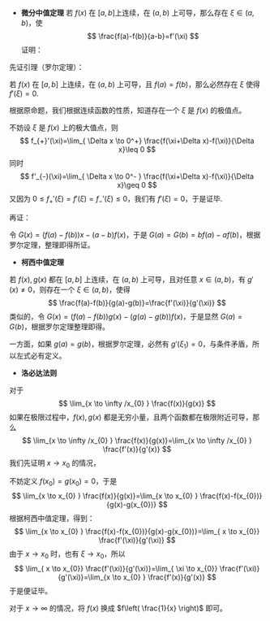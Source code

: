- **微分中值定理**
若 $f(x)$ 在 $[a,b]$上连续，在 $(a,b)$ 上可导，那么存在 $\xi \in (a,b)$，使
$$
\frac{f(a)-f(b)}{a-b}=f'(\xi)
$$
证明：

先证引理（罗尔定理）：

若 $f(x)$ 在 $[a,b]$ 上连续，在 $(a,b)$ 上可导，且 $f(a)=f(b)$，那么必然存在 $\xi$ 使得 $f'(\xi)=0$.

根据原命题，我们根据连续函数的性质，知道存在一个 $\xi$ 是 $f(x)$ 的极值点。

不妨设 $\xi$ 是 $f(x)$ 上的极大值点，则
$$
f_{+}'(\xi)=\lim_{ \Delta x \to 0^+} \frac{f(\xi+\Delta x)-f(\xi)}{\Delta x}\leq 0
$$
同时
$$
f'_{-}(\xi)=\lim_{ \Delta x \to 0^- } \frac{f(\xi+\Delta x)-f(\xi)}{\Delta x}\geq 0
$$
又因为 $0\leq f_{+}'(\xi)=f'(\xi)=f_{-}'(\xi)\leq 0$，我们有 $f'(\xi)=0$，于是证毕.

再证：

令 $G(x)=(f(a)-f(b))x-(a-b)f(x)$，于是 $G(a)=G(b)=bf(a)-af(b)$，根据罗尔定理，整理即得所证。

- **柯西中值定理**

若 $f(x),g(x)$ 都在 $[a,b]$ 上连续，在 $(a,b)$ 上可导，且对任意 $x \in (a,b)$，有 $g'(x)\neq 0$，则存在一个 $\xi \in (a,b)$，使得
$$
\frac{f(a)-f(b)}{g(a)-g(b)}=\frac{f'(\xi)}{g'(\xi)}
$$
类似的，令 $G(x)=(f(a)-f(b))g(x)-(g(a)-g(b))f(x)$，于是显然 $G(a)=G(b)$，根据罗尔定理整理即得。

一方面，如果 $g(a)=g(b)$，根据罗尔定理，必然有 $g'(\xi_{1})=0$，与条件矛盾，所以左式必有定义。


- **洛必达法则**

对于
$$
\lim_{x \to \infty /x_{0} } \frac{f(x)}{g(x)}
$$
如果在极限过程中，$f(x),g(x)$ 都是无穷小量，且两个函数都在极限附近可导，那么
$$
\lim_{x \to \infty /x_{0} } \frac{f(x)}{g(x)}=\lim_{x \to \infty /x_{0} } \frac{f'(x)}{g'(x)}
$$
我们先证明 $x \to x_{0}$ 的情况，

不妨定义 $f(x_{0})=g(x_{0})=0$，于是
$$
\lim_{x \to x_{0} } \frac{f(x)}{g(x)}=\lim_{x \to x_{0} } \frac{f(x)-f(x_{0})}{g(x)-g(x_{0})}
$$
根据柯西中值定理，得到：
$$
\lim_{x \to x_{0} } \frac{f(x)-f(x_{0})}{g(x)-g(x_{0})}=\lim_{ x \to x_{0}} \frac{f'(\xi)}{g'(\xi)}
$$
由于 $x \to x_{0}$ 时，也有 $\xi \to x_{0}$，所以
$$
\lim_{ x \to x_{0}} \frac{f'(\xi)}{g'(\xi)}=\lim_{ \xi \to x_{0}} \frac{f'(\xi)}{g'(\xi)}=\lim_{x \to x_{0} } \frac{f'(x)}{g'(x)}
$$
于是便证毕。

对于 $x \to \infty$ 的情况，将 $f(x)$ 换成 $f\left( \frac{1}{x} \right)$ 即可。